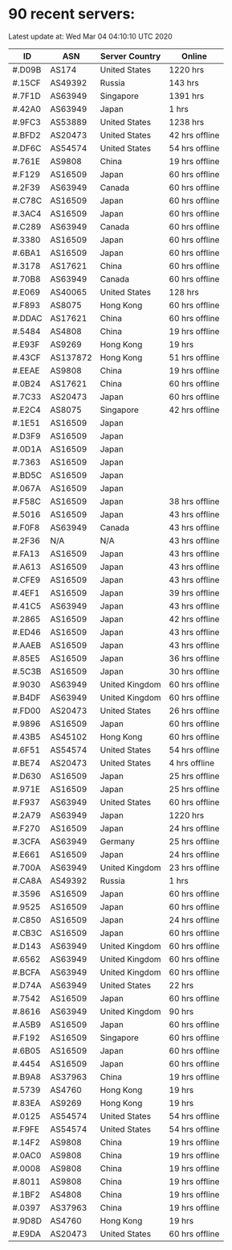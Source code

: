 # 90 recent servers:

Latest update at: Wed Mar 04 04:10:10 UTC 2020

| ID | ASN | Server Country | Online |
| -- | --- | -------------- | ------ |
| #.D09B | AS174 | United States | 1220 hrs |
| #.15CF | AS49392 | Russia | 143 hrs |
| #.7F1D | AS63949 | Singapore | 1391 hrs |
| #.42A0 | AS63949 | Japan | 1 hrs |
| #.9FC3 | AS53889 | United States | 1238 hrs |
| #.BFD2 | AS20473 | United States | 42 hrs offline |
| #.DF6C | AS54574 | United States | 54 hrs offline |
| #.761E | AS9808 | China | 19 hrs offline |
| #.F129 | AS16509 | Japan | 60 hrs offline |
| #.2F39 | AS63949 | Canada | 60 hrs offline |
| #.C78C | AS16509 | Japan | 60 hrs offline |
| #.3AC4 | AS16509 | Japan | 60 hrs offline |
| #.C289 | AS63949 | Canada | 60 hrs offline |
| #.3380 | AS16509 | Japan | 60 hrs offline |
| #.6BA1 | AS16509 | Japan | 60 hrs offline |
| #.3178 | AS17621 | China | 60 hrs offline |
| #.70B8 | AS63949 | Canada | 60 hrs offline |
| #.E069 | AS40065 | United States | 128 hrs |
| #.F893 | AS8075 | Hong Kong | 60 hrs offline |
| #.DDAC | AS17621 | China | 60 hrs offline |
| #.5484 | AS4808 | China | 19 hrs offline |
| #.E93F | AS9269 | Hong Kong | 19 hrs |
| #.43CF | AS137872 | Hong Kong | 51 hrs offline |
| #.EEAE | AS9808 | China | 19 hrs offline |
| #.0B24 | AS17621 | China | 60 hrs offline |
| #.7C33 | AS20473 | Japan | 60 hrs offline |
| #.E2C4 | AS8075 | Singapore | 42 hrs offline |
| #.1E51 | AS16509 | Japan | |
| #.D3F9 | AS16509 | Japan | |
| #.0D1A | AS16509 | Japan | |
| #.7363 | AS16509 | Japan | |
| #.BD5C | AS16509 | Japan | |
| #.067A | AS16509 | Japan | |
| #.F58C | AS16509 | Japan | 38 hrs offline |
| #.5016 | AS16509 | Japan | 43 hrs offline |
| #.F0F8 | AS63949 | Canada | 43 hrs offline |
| #.2F36 | N/A | N/A | 43 hrs offline |
| #.FA13 | AS16509 | Japan | 43 hrs offline |
| #.A613 | AS16509 | Japan | 43 hrs offline |
| #.CFE9 | AS16509 | Japan | 43 hrs offline |
| #.4EF1 | AS16509 | Japan | 39 hrs offline |
| #.41C5 | AS63949 | Japan | 43 hrs offline |
| #.2865 | AS16509 | Japan | 42 hrs offline |
| #.ED46 | AS16509 | Japan | 43 hrs offline |
| #.AAEB | AS16509 | Japan | 43 hrs offline |
| #.85E5 | AS16509 | Japan | 36 hrs offline |
| #.5C3B | AS16509 | Japan | 30 hrs offline |
| #.9030 | AS63949 | United Kingdom | 60 hrs offline |
| #.B4DF | AS63949 | United Kingdom | 60 hrs offline |
| #.FD00 | AS20473 | United States | 26 hrs offline |
| #.9896 | AS16509 | Japan | 60 hrs offline |
| #.43B5 | AS45102 | Hong Kong | 60 hrs offline |
| #.6F51 | AS54574 | United States | 54 hrs offline |
| #.BE74 | AS20473 | United States | 4 hrs offline |
| #.D630 | AS16509 | Japan | 25 hrs offline |
| #.971E | AS16509 | Japan | 25 hrs offline |
| #.F937 | AS63949 | United States | 60 hrs offline |
| #.2A79 | AS63949 | Japan | 1220 hrs |
| #.F270 | AS16509 | Japan | 24 hrs offline |
| #.3CFA | AS63949 | Germany | 25 hrs offline |
| #.E661 | AS16509 | Japan | 24 hrs offline |
| #.700A | AS63949 | United Kingdom | 23 hrs offline |
| #.CA8A | AS49392 | Russia | 1 hrs |
| #.3596 | AS16509 | Japan | 60 hrs offline |
| #.9525 | AS16509 | Japan | 60 hrs offline |
| #.C850 | AS16509 | Japan | 24 hrs offline |
| #.CB3C | AS16509 | Japan | 60 hrs offline |
| #.D143 | AS63949 | United Kingdom | 60 hrs offline |
| #.6562 | AS63949 | United Kingdom | 60 hrs offline |
| #.BCFA | AS63949 | United Kingdom | 60 hrs offline |
| #.D74A | AS63949 | United States | 22 hrs |
| #.7542 | AS16509 | Japan | 60 hrs offline |
| #.8616 | AS63949 | United Kingdom | 90 hrs |
| #.A5B9 | AS16509 | Japan | 60 hrs offline |
| #.F192 | AS16509 | Singapore | 60 hrs offline |
| #.6B05 | AS16509 | Japan | 60 hrs offline |
| #.4454 | AS16509 | Japan | 60 hrs offline |
| #.B9A8 | AS37963 | China | 19 hrs offline |
| #.5739 | AS4760 | Hong Kong | 19 hrs |
| #.83EA | AS9269 | Hong Kong | 19 hrs |
| #.0125 | AS54574 | United States | 54 hrs offline |
| #.F9FE | AS54574 | United States | 54 hrs offline |
| #.14F2 | AS9808 | China | 19 hrs offline |
| #.0AC0 | AS9808 | China | 19 hrs offline |
| #.0008 | AS9808 | China | 19 hrs offline |
| #.8011 | AS9808 | China | 19 hrs offline |
| #.1BF2 | AS4808 | China | 19 hrs offline |
| #.0397 | AS37963 | China | 19 hrs offline |
| #.9D8D | AS4760 | Hong Kong | 19 hrs |
| #.E9DA | AS20473 | United States | 60 hrs offline |

